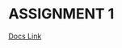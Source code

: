 # ASSIGNMENT 1
[Docs Link](https://docs.google.com/document/d/1dKn98vGFfSCPNeuEsI_KnMgLg4laXbz6AnYnsc8ayxc/edit?usp=sharing)